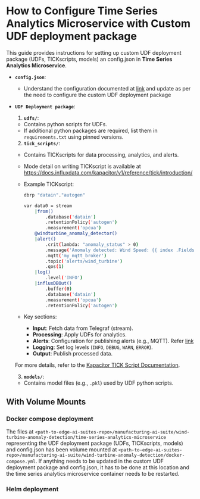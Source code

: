 # How to Configure Time Series Analytics Microservice with Custom UDF deployment package

This guide provides instructions for setting up custom UDF deployment package (UDFs, TICKscripts, models) an config.json in **Time Series Analytics Microservice**.

- **`config.json`**:
   - Understand the configuration documented at [link](get-started.md#configjson) and update 
     as per the need to configure the custom UDF deployment package

- **`UDF Deployment package`**:

  1. **`udfs/`**:
    - Contains python scripts for UDFs.
    - If additional python packages are required, list them in `requirements.txt` using pinned versions.

  2. **`tick_scripts/`**:
    - Contains TICKscripts for data processing, analytics, and alerts.
    - Mode detail on writing TICKscript is available at <https://docs.influxdata.com/kapacitor/v1/reference/tick/introduction/>

    - Example TICKscript:
      
      ```bash
      dbrp "datain"."autogen"

      var data0 = stream
          |from()
              .database('datain')
              .retentionPolicy('autogen')
              .measurement('opcua')
          @windturbine_anomaly_detector()
          |alert()
              .crit(lambda: "anomaly_status" > 0)
              .message('Anomaly detected: Wind Speed: {{ index .Fields "wind_speed" }}, Grid Active Power: {{ index .Fields "grid_active_power" }}, Anomaly Status: {{ index .Fields "anomaly_status" }}')
              .mqtt('my_mqtt_broker')
              .topic('alerts/wind_turbine')
              .qos(1)
          |log()
              .level('INFO')
          |influxDBOut()
              .buffer(0)
              .database('datain')
              .measurement('opcua')
              .retentionPolicy('autogen')
      ```
    - Key sections:
      - **Input**: Fetch data from Telegraf (stream).
      - **Processing**: Apply UDFs for analytics.
      - **Alerts**: Configuration for publishing alerts (e.g., MQTT). Refer [link](#Publishing-mqtt-alerts)
      - **Logging**: Set log levels (`INFO`, `DEBUG`, `WARN`, `ERROR`).
      - **Output**: Publish processed data.

    For more details, refer to the [Kapacitor TICK Script Documentation](https://docs.influxdata.com/kapacitor/v1/reference/tick/introduction/).

  3. **`models/`**:
    - Contains model files (e.g., `.pkl`) used by UDF python scripts.


## With Volume Mounts

### Docker compose deployment

The files at `<path-to-edge-ai-suites-repo>/manufacturing-ai-suite/wind-turbine-anomaly-detection/time-series-analytics-microservice` representing the UDF deployment package (UDFs, TICKscripts, models)
and config.json has been volume mounted at `<path-to-edge-ai-suites-repo>/manufacturing-ai-suite/wind-turbine-anomaly-detection/docker-compose.yml`. If anything needs to be updated in the custom UDF deployment package and config.json, it has to be done at this location and the time series analytics microservice container
needs to be restarted.

### Helm deployment


